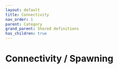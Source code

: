 ```yaml
---
layout: default
title: Connectivity
nav_order: 1
parent: Category
grand_parent: Shared definitions
has_children: true
---
```


# Connectivity / Spawning
<!-- 
{: .no_toc .text-delta }
* TOC
{:toc} -->